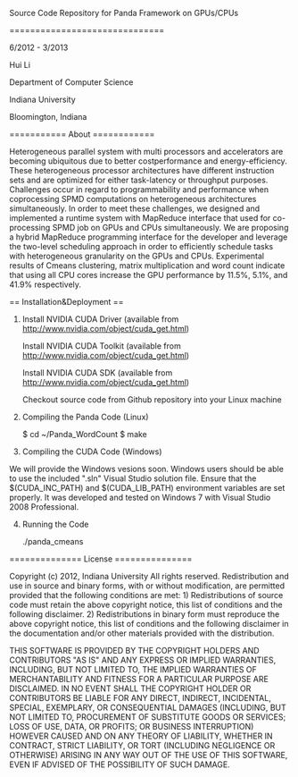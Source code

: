 Source Code Repository for Panda Framework on GPUs/CPUs

==============================

6/2012 - 3/2013

Hui Li              

Department of Computer Science     

Indiana University       

Bloomington, Indiana


=========== About ============

Heterogeneous parallel system with multi processors and accelerators are becoming ubiquitous due to better costperformance
and energy-efficiency. These heterogeneous processor architectures have different instruction sets and are optimized
for either task-latency or throughput purposes. Challenges occur in regard to programmability and performance when coprocessing SPMD computations on heterogeneous architectures simultaneously. In order to meet these challenges, we designed and implemented a runtime system with MapReduce interface that used for co-processing SPMD job on GPUs and CPUs simultaneously. We are proposing a hybrid MapReduce programming interface for the developer and leverage the two-level scheduling approach in order to efficiently schedule tasks with heterogeneous granularity on the GPUs and CPUs. Experimental results of Cmeans clustering, matrix multiplication and word count indicate that using all CPU cores increase the GPU performance by 11.5%, 5.1%, and 41.9% respectively. 

== Installation&Deployment ==

1) Install NVIDIA CUDA Driver (available from http://www.nvidia.com/object/cuda_get.html)                                 

   Install NVIDIA CUDA Toolkit (available from http://www.nvidia.com/object/cuda_get.html)                                

   Install NVIDIA CUDA SDK (available from http://www.nvidia.com/object/cuda_get.html)                                    

   Checkout source code from Github repository into your Linux machine

2) Compiling the Panda Code (Linux)

    $ cd ~/Panda_WordCount
    $ make

3) Compiling the CUDA Code (Windows) 

We will provide the Windows vesions soon. Windows users should be able to use the included ".sln" Visual Studio solution file. Ensure that the $(CUDA_INC_PATH) and $(CUDA_LIB_PATH) environment variables are set properly. It was developed and tested on Windows 7 with Visual Studio 2008 Professional.

4) Running the Code

    ./panda_cmeans

============== License ===============

Copyright (c) 2012, Indiana University  All rights reserved. Redistribution and use in source and binary forms, with or without modification, are permitted provided that the following conditions are met: 1) Redistributions of source code must retain the above copyright notice, this list of conditions and the following disclaimer. 2) Redistributions in binary form must reproduce the above copyright notice, this list of conditions and the following disclaimer in the documentation and/or other materials provided with the distribution.

THIS SOFTWARE IS PROVIDED BY THE COPYRIGHT HOLDERS AND CONTRIBUTORS "AS IS" AND ANY EXPRESS OR IMPLIED WARRANTIES, INCLUDING, BUT NOT LIMITED TO, THE IMPLIED WARRANTIES OF MERCHANTABILITY AND FITNESS FOR A PARTICULAR PURPOSE ARE DISCLAIMED. IN NO EVENT SHALL THE COPYRIGHT HOLDER OR CONTRIBUTORS BE LIABLE FOR ANY DIRECT, INDIRECT, INCIDENTAL, SPECIAL, EXEMPLARY, OR CONSEQUENTIAL DAMAGES (INCLUDING, BUT NOT LIMITED TO, PROCUREMENT OF SUBSTITUTE GOODS OR SERVICES; LOSS OF USE, DATA, OR PROFITS; OR BUSINESS INTERRUPTION) HOWEVER CAUSED AND ON ANY THEORY OF LIABILITY, WHETHER IN CONTRACT, STRICT LIABILITY, OR TORT (INCLUDING NEGLIGENCE OR OTHERWISE) ARISING IN ANY WAY OUT OF THE USE OF THIS SOFTWARE, EVEN IF ADVISED OF THE POSSIBILITY OF SUCH DAMAGE.
